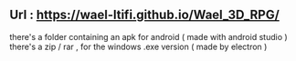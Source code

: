 Url :
https://wael-ltifi.github.io/Wael_3D_RPG/
---------------------
there's a folder containing an apk for android ( made with android studio )
there's a zip / rar , for the windows .exe version ( made by electron ) 
